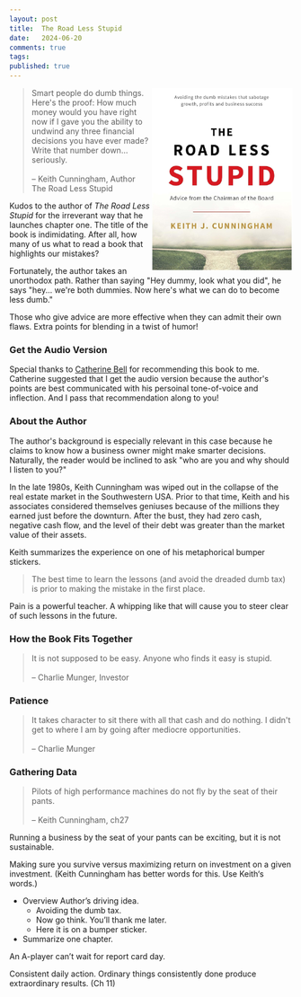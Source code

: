 ```yaml
---
layout: post
title:  The Road Less Stupid
date:   2024-06-20
comments: true
tags: 
published: true
---
```


<img src="/images/road_less_stupid_cover.jpg" align="right" width="250" padding="10" alt="The Road Less Stupid" title="The Road Less Stupid" /> 


>Smart people do dumb things. Here's the proof: How much money would you have right now if I gave you the ability to undwind any three financial decisions you have ever made? Write that number down... seriously.<br/>&nbsp;<br/>– Keith Cunningham, Author<br/>The Road Less Stupid

Kudos to the author of _The Road Less Stupid_ for the irreverant way that he launches chapter one. The title of the book is indimidating. After all, how many of us what to read a book that highlights our mistakes?

Fortunately, the author takes an unorthodox path. Rather than saying "Hey dummy, look what you did", he says "hey... we're both dummies. Now here's what we can do to become less dumb."

Those who give advice are more effective when they can admit their own flaws. Extra points for blending in a twist of humor!

<!--more-->

### Get the Audio Version

Special thanks to [Catherine Bell](https://www.linkedin.com/in/catherinebell-tig/) for recommending this book to me. Catherine suggested that I get the audio version because the author's points are best communicated with his persoinal tone-of-voice and inflection. And I pass that recommendation along to you!

### About the Author

The author's background is especially relevant in this case because he claims to know how a business owner might make smarter decisions. Naturally, the reader would be inclined to ask "who are you and why should I listen to you?"

In the late 1980s, Keith Cunningham was wiped out in the collapse of the real estate market in the Southwestern USA. Prior to that time, Keith and his associates considered themselves geniuses because of the millions they earned just before the downturn. After the bust, they had zero cash, negative cash flow, and the level of their debt was greater than the market value of their assets.

Keith summarizes the experience on one of his metaphorical bumper stickers. 

>The best time to learn the lessons (and avoid the dreaded dumb tax) is prior to making the mistake in the first place.

Pain is a powerful teacher. A whipping like that will cause you to steer clear of such lessons in the future.

### How the Book Fits Together








>It is not supposed to be easy. Anyone who finds it easy is stupid.<br/>&nbsp;<br/>– Charlie Munger, Investor



### Patience

>It takes character to sit there with all that cash and do nothing. I didn't get to where I am by going after mediocre opportunities.<br/>&nbsp;<br/>– Charlie Munger


### Gathering Data

>Pilots of high performance machines do not fly by the seat of their pants.<br/>&nbsp;<br/>– Keith Cunningham, ch27

Running a business by the seat of your pants can be exciting, but it is not sustainable. 

Making sure you survive versus maximizing return on investment on a given investment.
(Keith Cunningham has better words for this. Use Keith‘s words.)

- Overview Author’s driving idea. 
	- Avoiding the dumb tax. 
	- Now go think. You’ll thank me later.  
	- Here it is on a bumper sticker. 
- Summarize one chapter. 

An A-player can’t wait for report card day. 

Consistent daily action. 
Ordinary things consistently done produce extraordinary results. (Ch 11)



 

